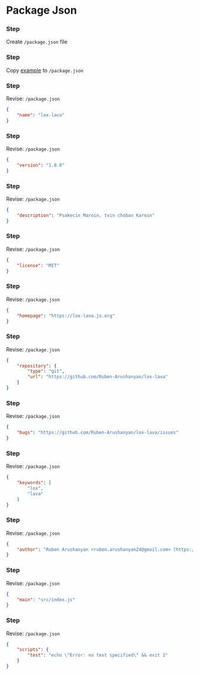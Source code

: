 # Package Json

[1]: example.json

### Step

Create `/package.json` file

### Step

Copy [example][1] to `/package.json`

### Step

Revise: `/package.json`

```json
{
    "name": "lox-lava"
}
```

### Step

Revise: `/package.json`

```json
{
    "version": "1.0.0"
}
```

### Step

Revise: `/package.json`

```json
{
    "description": "Psakecin Maroin, tvin choban Karoin"
}
```

### Step

Revise: `/package.json`

```json
{
    "license": "MIT"
}
```

### Step

Revise: `/package.json`

```json
{
    "homepage": "https://lox-lava.js.org"
}
```

### Step

Revise: `/package.json`

```json
{
    "repository": {
        "type": "git",
        "url": "https://github.com/Ruben-Arushanyan/lox-lava"
    }
}
```

### Step

Revise: `/package.json`

```json
{
    "bugs": "https://github.com/Ruben-Arushanyan/lox-lava/issues"
}
```

### Step

Revise: `/package.json`

```json
{
    "keywords": [
        "lox",
        "lava"
    ]
}
```

### Step

Revise: `/package.json`

```json
{
    "author": "Ruben Arushanyan <ruben.arushanyan24@gmail.com> (https://www.linkedin.com/in/ruben-arushanyan-42bba9235/)"
}
```

### Step

Revise: `/package.json`

```json
{
    "main": "src/index.js"
}
```

### Step

Revise: `/package.json`

```json
{
    "scripts": {
        "test": "echo \"Error: no test specified\" && exit 1"
    }
}
```